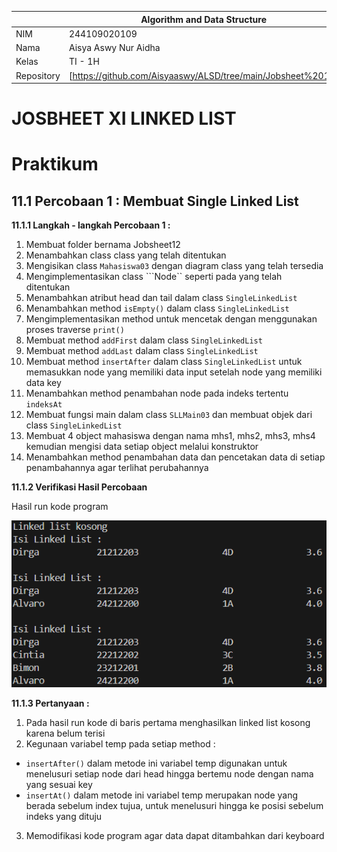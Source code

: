 |  | Algorithm and Data Structure |
|--|--|
| NIM |  244109020109|
| Nama |  Aisya Aswy Nur Aidha|
| Kelas | TI - 1H |
| Repository | [https://github.com/Aisyaaswy/ALSD/tree/main/Jobsheet%2011] |

# JOSBHEET XI LINKED LIST
# Praktikum
## 11.1 Percobaan 1 : Membuat Single Linked List

**11.1.1 Langkah - langkah Percobaan 1 :** 
1. Membuat folder bernama Jobsheet12 
2. Menambahkan class class yang telah ditentukan 
3. Mengisikan class ```Mahasiswa03``` dengan diagram class yang telah tersedia
4. Mengimplementasikan class ```Node`` seperti pada yang telah ditentukan
5. Menambahkan atribut head dan tail dalam class ```SingleLinkedList```
6. Menambahkan method ```isEmpty()``` dalam class ```SingleLinkedList```
7. Mengimplementasikan method untuk mencetak dengan menggunakan proses traverse ```print()```
8. Membuat method ```addFirst``` dalam class ```SingleLinkedList```
9. Membuat method ```addLast``` dalam class ```SingleLinkedList```
10. Membuat method ```insertAfter``` dalam class ```SingleLinkedList``` untuk memasukkan node yang memiliki data input setelah node yang memiliki data key
11. Menambahkan method penambahan node pada indeks tertentu ```indeksAt```
12. Membuat fungsi main dalam class ```SLLMain03``` dan membuat objek dari class ```SingleLinkedList```
13. Membuat 4 object mahasiswa dengan nama mhs1, mhs2, mhs3, mhs4 kemudian mengisi data setiap object melalui konstruktor
14. Menambahkan method penambahan data dan pencetakan data di setiap penambahannya agar terlihat perubahannya

**11.1.2 Verifikasi Hasil Percobaan**

Hasil run kode program 

![Screenshot](image/11.1.2.png)

**11.1.3 Pertanyaan :**
1. Pada hasil run kode di baris pertama menghasilkan linked list kosong karena belum terisi
2. Kegunaan variabel temp pada setiap method : 
- ```insertAfter()```
dalam metode ini variabel temp digunakan untuk menelusuri setiap node dari head hingga bertemu node dengan nama yang sesuai key
- ```insertAt()```
dalam metode ini variabel temp merupakan node yang berada sebelum index tujua, untuk menelusuri hingga ke posisi sebelum indeks yang dituju
3. Memodifikasi kode program agar data dapat ditambahkan dari keyboard
